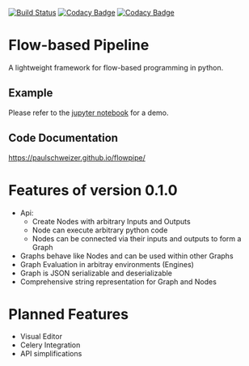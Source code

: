 [![Build Status](https://travis-ci.org/PaulSchweizer/flowpipe.svg?branch=master)](https://travis-ci.org/PaulSchweizer/flowpipe) [![Codacy Badge](https://api.codacy.com/project/badge/Grade/6ac650d8580d43dbaf7de96a3171e76f)](https://www.codacy.com/app/paulschweizer/flowpipe?utm_source=github.com&amp;utm_medium=referral&amp;utm_content=PaulSchweizer/flowpipe&amp;utm_campaign=Badge_Grade) [![Codacy Badge](https://api.codacy.com/project/badge/Coverage/6ac650d8580d43dbaf7de96a3171e76f)](https://www.codacy.com/app/paulschweizer/flowpipe?utm_source=github.com&utm_medium=referral&utm_content=PaulSchweizer/flowpipe&utm_campaign=Badge_Coverage)

# Flow-based Pipeline
A lightweight framework for flow-based programming in python.

## Example
Please refer to the [jupyter notebook](docs/example.ipynb) for a demo.

## Code Documentation
https://paulschweizer.github.io/flowpipe/

# Features of version 0.1.0
- Api:
    - Create Nodes with arbitrary Inputs and Outputs
    - Node can execute arbitrary python code
    - Nodes can be connected via their inputs and outputs to form a Graph
- Graphs behave like Nodes and can be used within other Graphs
- Graph Evaluation in arbitray environments (Engines)
- Graph is JSON serializable and deserializable
- Comprehensive string representation for Graph and Nodes

# Planned Features
- Visual Editor
- Celery Integration
- API simplifications
